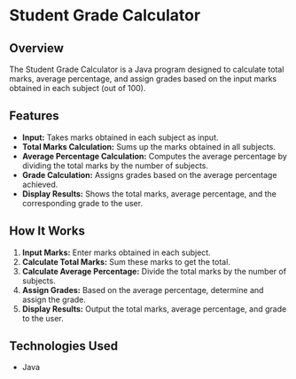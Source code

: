 # Student Grade Calculator

## Overview
The Student Grade Calculator is a Java program designed to calculate total marks, average percentage, and assign grades based on the input marks obtained in each subject (out of 100).

## Features
- **Input:** Takes marks obtained in each subject as input.
- **Total Marks Calculation:** Sums up the marks obtained in all subjects.
- **Average Percentage Calculation:** Computes the average percentage by dividing the total marks by the number of subjects.
- **Grade Calculation:** Assigns grades based on the average percentage achieved.
- **Display Results:** Shows the total marks, average percentage, and the corresponding grade to the user.

## How It Works
1. **Input Marks:** Enter marks obtained in each subject.
2. **Calculate Total Marks:** Sum these marks to get the total.
3. **Calculate Average Percentage:** Divide the total marks by the number of subjects.
4. **Assign Grades:** Based on the average percentage, determine and assign the grade.
5. **Display Results:** Output the total marks, average percentage, and grade to the user.

## Technologies Used
- Java
